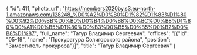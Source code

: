 {
    "id": 411,
    "photo_url": "https://members2020by.s3.eu-north-1.amazonaws.com/128248_%D0%A2%D0%B0%D1%82%D1%83%D1%80%D0%92%D0%BB%D0%B0%D0%B4%D0%B8%D0%BC%D0%B8%D1%80%D0%A1%D0%B5%D1%80%D0%B3%D0%B5%D0%B5%D0%B2%D0%B8%D1%87",
    "full_name": "Татур Владимир    Сергеевич",
    "offices": "[{\"id\": \"05-19\", \"name\": \"Прокуратура Солигорского района\", \"position\": \"Заместитель прокурора\"}]",
    "title": "Татур Владимир    Сергеевич"
}